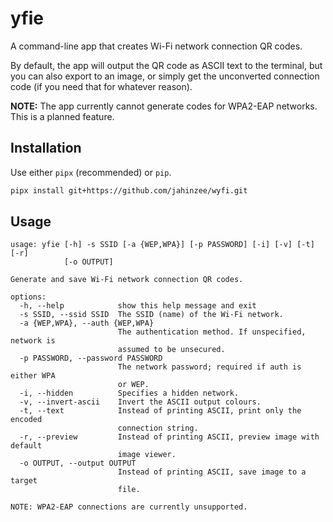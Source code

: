 # yfie

A command-line app that creates Wi-Fi network connection QR codes.

By default, the app will output the QR code as ASCII text to the terminal, but you can also export to an image, or simply get the unconverted connection code (if you need that for whatever reason).

**NOTE:** The app currently cannot generate codes for WPA2-EAP networks. This is a planned feature.

## Installation

Use either `pipx` (recommended) or `pip`.

```sh
pipx install git+https://github.com/jahinzee/wyfi.git  
```


## Usage

```
usage: yfie [-h] -s SSID [-a {WEP,WPA}] [-p PASSWORD] [-i] [-v] [-t] [-r]
            [-o OUTPUT]

Generate and save Wi-Fi network connection QR codes.

options:
  -h, --help            show this help message and exit
  -s SSID, --ssid SSID  The SSID (name) of the Wi-Fi network.
  -a {WEP,WPA}, --auth {WEP,WPA}
                        The authentication method. If unspecified, network is
                        assumed to be unsecured.
  -p PASSWORD, --password PASSWORD
                        The network password; required if auth is either WPA
                        or WEP.
  -i, --hidden          Specifies a hidden network.
  -v, --invert-ascii    Invert the ASCII output colours.
  -t, --text            Instead of printing ASCII, print only the encoded
                        connection string.
  -r, --preview         Instead of printing ASCII, preview image with default
                        image viewer.
  -o OUTPUT, --output OUTPUT
                        Instead of printing ASCII, save image to a target
                        file.

NOTE: WPA2-EAP connections are currently unsupported.
```